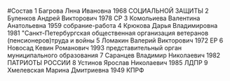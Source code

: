 #Состав
1 Багрова Лнна Ивановна 1968 СОЦИАЛЬНОЙ ЗАЩИТЫ
2 Буленков Андрей Викторович 1978 СР
3 Комольиева Валентина Анатольевна 1959 собрание-работа
4 Крюкова Дарья Владимировна 1981 \"Санкт-Петербургская общественная организация ветеранов (пенсионеров)труда и войны
5 Ломакин Валерий Викторович 1972 ЕР
6 Новосад Кевин Романович 1993 представительный орган муниципального образования
7 Саранцев Владимир Николаевич 1982 ПАТРИОТЫ РОССИИ
8 Устинов Ярослав Николаевич 1985 ЛДПР
9 Хмелевская Марина Дмитриевна 1949 КПРФ
